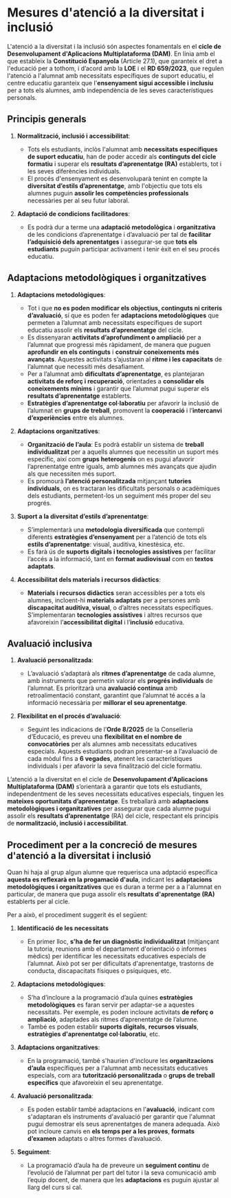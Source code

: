 # Mesures d'atenció a la diversitat i inclusió

<!-- TO-DO... -->

<!-- 

D’acord amb el PCCF, en les programacions didàctiques s’han de concretar mesures específiques segons l’alumnat concret que s’atendrà a l’aula. És necessari recordar els principis de normalització, inclusió i accessibilitat com a orientacions específiques per a Formació Professional en l’atenció a la diversitat (RD 659/2023, article 15).
També recordem la necessitat de realitzar les adaptacions necessàries per a la creació de condicions facilitadores de l’adquisició dels aprenentatges per a l’alumnat amb necessitats de suport educatiu. Per això en les programacions es farà referència a la concreció de les adaptacions organitzatives, curriculars i metodològiques estipulades per l’equip educatiu en el PCCF.

-->

L'atenció a la diversitat i la inclusió són aspectes fonamentals en el **cicle de Desenvolupament d'Aplicacions Multiplataforma (DAM)**. En línia amb el que estableix la **Constitució Espanyola** (Article 27.1), que garanteix el dret a l'educació per a tothom, i d’acord amb la **LOE** i el **RD 659/2023**, que regulen l'atenció a l'alumnat amb necessitats específiques de suport educatiu, el centre educatiu garanteix que l'**ensenyament sigui accessible i inclusiu** per a tots els alumnes, amb independència de les seves característiques personals.

## **Principis generals**

1. **Normalització, inclusió i accessibilitat**:

      * Tots els estudiants, inclòs l'alumnat amb **necessitats específiques de suport educatiu**, han de poder accedir als **continguts del cicle formatiu** i superar els **resultats d’aprenentatge (RA)** establerts, tot i les seves diferències individuals.
      * El procés d'ensenyament es desenvoluparà tenint en compte la **diversitat d’estils d’aprenentatge**, amb l'objectiu que tots els alumnes puguin **assolir les competències professionals** necessàries per al seu futur laboral.

2. **Adaptació de condicions facilitadores**:

      * Es podrà dur a terme una **adaptació metodològica** i **organitzativa** de les condicions d’aprenentatge i d’avaluació per tal de **facilitar l’adquisició dels aprenentatges** i assegurar-se que **tots els estudiants** puguin participar activament i tenir èxit en el seu procés educatiu.

## **Adaptacions metodològiques i organitzatives**

1. **Adaptacions metodològiques**:

      * Tot i que **no es poden modificar els objectius, continguts ni criteris d’avaluació**, sí que es poden fer **adaptacions metodològiques** que permeten a l’alumnat amb necessitats específiques de suport educatiu assolir els **resultats d’aprenentatge** del cicle.
      * Es dissenyaran **activitats d’aprofundiment o ampliació** per a l’alumnat que progressi més ràpidament, de manera que puguen **aprofundir en els continguts** i **construir coneixements més avançats**. Aquestes activitats s’ajustaran al **ritme i les capacitats** de l’alumnat que necessiti més desafiament.
      * Per a l’alumnat amb **dificultats d’aprenentatge**, es plantejaran **activitats de reforç i recuperació**, orientades a **consolidar els coneixements mínims** i garantir que l’alumnat pugui superar els **resultats d’aprenentatge** establerts.
      * **Estratègies d’aprenentatge col·laboratiu** per afavorir la inclusió de l’alumnat en **grups de treball**, promovent la **cooperació** i l’**intercanvi d’experiències** entre els alumnes.

2. **Adaptacions organitzatives**:

      * **Organització de l’aula**: Es podrà establir un sistema de **treball individualitzat** per a aquells alumnes que necessitin un suport més específic, així com **grups heterogenis** on es pugui afavorir l’aprenentatge entre iguals, amb alumnes més avançats que ajudin als que necessiten més suport.
      * Es promourà **l’atenció personalitzada** mitjançant **tutories individuals**, on es tractaran les dificultats personals o acadèmiques dels estudiants, permetent-los un seguiment més proper del seu progrés.

3. **Suport a la diversitat d’estils d’aprenentatge**:

      * S’implementarà una **metodologia diversificada** que contempli diferents **estratègies d’ensenyament** per a l’atenció de tots els **estils d’aprenentatge**: visual, auditiva, kinestèsica, etc.
      * Es farà ús de **suports digitals i tecnologies assistives** per facilitar l’accés a la informació, tant en **format audiovisual** com en **textos adaptats**.

4. **Accessibilitat dels materials i recursos didàctics**:

      * **Materials i recursos didàctics** seran accessibles per a tots els alumnes, incloent-hi **materials adaptats** per a persones amb **discapacitat auditiva, visual**, o d’altres necessitats específiques. S’implementaran **tecnologies assistives** i altres recursos que afavoreixin l’**accessibilitat digital** i l’**inclusió** educativa.

## **Avaluació inclusiva**

1. **Avaluació personalitzada**:

      * L’avaluació s’adaptarà als **ritmes d’aprenentatge** de cada alumne, amb instruments que permetin valorar els **progrés individuals** de l’alumnat. Es prioritzarà una **avaluació contínua** amb retroalimentació constant, garantint que l’alumnat té accés a la informació necessària per **millorar el seu aprenentatge**.

2. **Flexibilitat en el procés d’avaluació**:

      * Seguint les indicacions de l’**Orde 8/2025** de la Conselleria d’Educació, es preveu una **flexibilitat en el nombre de convocatòries** per als alumnes amb necessitats educatives especials. Aquests estudiants podran presentar-se a l’avaluació de cada mòdul fins a **6 vegades**, atenent les característiques individuals i per afavorir la seva finalització del cicle formatiu.


L’atenció a la diversitat en el cicle de **Desenvolupament d'Aplicacions Multiplataforma (DAM)** s’orientarà a garantir que tots els estudiants, independentment de les seves necessitats educatives especials, tinguen les **mateixes oportunitats d’aprenentatge**. Es treballarà amb **adaptacions metodològiques i organitzatives** per assegurar que cada alumne pugui assolir els **resultats d’aprenentatge** (RA) del cicle, respectant els principis de **normalització, inclusió i accessibilitat**.

## Procediment per a la concreció de mesures d'atenció a la diversitat i inclusió

Quan hi haja al grup algun alumne que requerisca una adptació específica **aquesta es reflexarà en la progamació d'aula**, indicant les **adaptacions metodològiques i organitzatives** que es duran a terme per a a l'alumnat en particular, de manera que puga assolir els **resultats d'aprenentatge (RA)** establerts per al cicle.

Per a això, el procediment suggerit és el següent:

1. **Identificació de les necessitats**

      * En primer lloc, **s'ha de fer un diagnòstic individualitzat** (mitjançant la tutoria, reunions amb el departament d'orientació o informes mèdics) per identificar les necessitats educatives especials de l’alumnat. Això pot ser per dificultats d'aprenentatge, trastorns de conducta, discapacitats físiques o psíquiques, etc.

2. **Adaptacions metodològiques**:

      * S’ha d’incloure a la programació d’aula quines **estratègies metodològiques** es faran servir per adaptar-se a aquestes necessitats. Per exemple, es poden incloure activitats **de reforç o ampliació**, adaptades als ritmes d’aprenentatge de l’alumne.
      * També es poden establir **suports digitals**, **recursos visuals**, **estratègies d'aprenentatge col·laboratiu**, etc.

3. **Adaptacions organitzatives**:

      * En la programació, també s'haurien d'incloure les **organitzacions d’aula** específiques per a l'alumnat amb necessitats educatives especials, com ara **tutorització personalitzada** o **grups de treball específics** que afavoreixin el seu aprenentatge.

4. **Avaluació personalitzada**:

      * Es poden establir també adaptacions en l'**avaluació**, indicant com s'adaptaran els instruments d'avaluació per garantir que l'alumnat pugui demostrar els seus aprenentatges de manera adequada. Això pot incloure canvis en **els temps per a les proves**, **formats d’examen** adaptats o altres formes d’avaluació.

5. **Seguiment**:

      * La programació d’aula ha de preveure un **seguiment continu** de l’evolució de l’alumnat per part del tutor i la seva comunicació amb l’equip docent, de manera que les **adaptacions** es puguin ajustar al llarg del curs si cal.